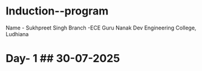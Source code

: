 # Induction--program
Name - Sukhpreet Singh Branch -ECE
Guru Nanak Dev Engineering College, Ludhiana 
# Day- 1 ## 30-07-2025
